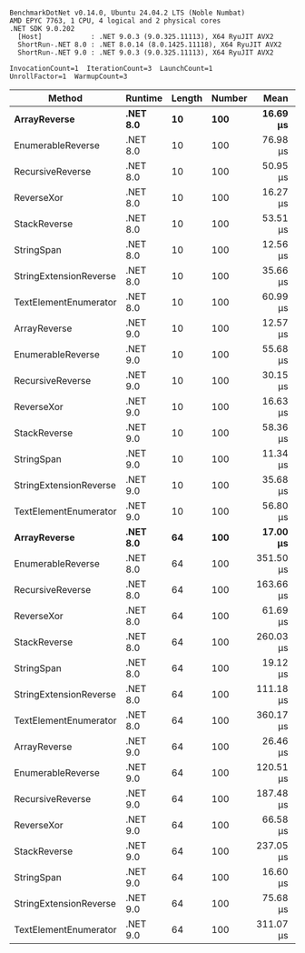 ```

BenchmarkDotNet v0.14.0, Ubuntu 24.04.2 LTS (Noble Numbat)
AMD EPYC 7763, 1 CPU, 4 logical and 2 physical cores
.NET SDK 9.0.202
  [Host]            : .NET 9.0.3 (9.0.325.11113), X64 RyuJIT AVX2
  ShortRun-.NET 8.0 : .NET 8.0.14 (8.0.1425.11118), X64 RyuJIT AVX2
  ShortRun-.NET 9.0 : .NET 9.0.3 (9.0.325.11113), X64 RyuJIT AVX2

InvocationCount=1  IterationCount=3  LaunchCount=1  
UnrollFactor=1  WarmupCount=3  

```
| Method                 | Runtime  | Length | Number | Mean      | Error       | StdDev    | Median     | Min        | Max       | Allocated |
|----------------------- |--------- |------- |------- |----------:|------------:|----------:|-----------:|-----------:|----------:|----------:|
| **ArrayReverse**           | **.NET 8.0** | **10**     | **100**    |  **16.69 μs** |   **195.89 μs** | **10.738 μs** |  **10.701 μs** |  **10.280 μs** |  **29.09 μs** |  **10.09 KB** |
| EnumerableReverse      | .NET 8.0 | 10     | 100    |  76.98 μs |   221.01 μs | 12.114 μs |  72.644 μs |  67.636 μs |  90.67 μs |  25.72 KB |
| RecursiveReverse       | .NET 8.0 | 10     | 100    |  50.95 μs |   454.57 μs | 24.916 μs |  42.198 μs |  31.598 μs |  79.07 μs |  33.53 KB |
| ReverseXor             | .NET 8.0 | 10     | 100    |  16.27 μs |   136.39 μs |  7.476 μs |  14.177 μs |  10.059 μs |  24.57 μs |  10.09 KB |
| StackReverse           | .NET 8.0 | 10     | 100    |  53.51 μs |   208.74 μs | 11.442 μs |  49.102 μs |  44.934 μs |  66.50 μs |  31.19 KB |
| StringSpan             | .NET 8.0 | 10     | 100    |  12.56 μs |   150.88 μs |  8.270 μs |   9.228 μs |   6.482 μs |  21.98 μs |   5.41 KB |
| StringExtensionReverse | .NET 8.0 | 10     | 100    |  35.66 μs |   285.25 μs | 15.635 μs |  26.684 μs |  26.584 μs |  53.72 μs |  28.84 KB |
| TextElementEnumerator  | .NET 8.0 | 10     | 100    |  60.99 μs |   212.81 μs | 11.665 μs |  56.384 μs |  52.337 μs |  74.26 μs |  10.09 KB |
| ArrayReverse           | .NET 9.0 | 10     | 100    |  12.57 μs |   135.83 μs |  7.445 μs |  10.490 μs |   6.393 μs |  20.84 μs |  10.09 KB |
| EnumerableReverse      | .NET 9.0 | 10     | 100    |  55.68 μs |    36.36 μs |  1.993 μs |  56.286 μs |  53.460 μs |  57.31 μs |  17.91 KB |
| RecursiveReverse       | .NET 9.0 | 10     | 100    |  30.15 μs |   244.40 μs | 13.396 μs |  24.876 μs |  20.198 μs |  45.38 μs |  33.53 KB |
| ReverseXor             | .NET 9.0 | 10     | 100    |  16.63 μs |   140.97 μs |  7.727 μs |  14.698 μs |  10.049 μs |  25.14 μs |  10.09 KB |
| StackReverse           | .NET 9.0 | 10     | 100    |  58.36 μs |   393.83 μs | 21.587 μs |  51.265 μs |  41.216 μs |  82.60 μs |  31.19 KB |
| StringSpan             | .NET 9.0 | 10     | 100    |  11.34 μs |   153.07 μs |  8.390 μs |   6.508 μs |   6.476 μs |  21.02 μs |   5.41 KB |
| StringExtensionReverse | .NET 9.0 | 10     | 100    |  35.68 μs |   146.80 μs |  8.047 μs |  33.222 μs |  29.154 μs |  44.67 μs |  17.63 KB |
| TextElementEnumerator  | .NET 9.0 | 10     | 100    |  56.80 μs |    64.82 μs |  3.553 μs |  57.588 μs |  52.919 μs |  59.89 μs |  10.09 KB |
| **ArrayReverse**           | **.NET 8.0** | **64**     | **100**    |  **17.00 μs** |   **265.28 μs** | **14.541 μs** |   **9.248 μs** |   **7.975 μs** |  **33.77 μs** |  **30.41 KB** |
| EnumerableReverse      | .NET 8.0 | 64     | 100    | 351.50 μs |   720.22 μs | 39.478 μs | 349.092 μs | 313.275 μs | 392.12 μs |  59.31 KB |
| RecursiveReverse       | .NET 8.0 | 64     | 100    | 163.66 μs |   243.52 μs | 13.348 μs | 160.359 μs | 152.265 μs | 178.34 μs | 560.88 KB |
| ReverseXor             | .NET 8.0 | 64     | 100    |  61.69 μs |   205.21 μs | 11.248 μs |  58.981 μs |  52.047 μs |  74.05 μs |  30.41 KB |
| StackReverse           | .NET 8.0 | 64     | 100    | 260.03 μs |   553.60 μs | 30.345 μs | 260.517 μs | 229.447 μs | 290.13 μs |  88.22 KB |
| StringSpan             | .NET 8.0 | 64     | 100    |  19.12 μs |   326.04 μs | 17.871 μs |  10.419 μs |   7.263 μs |  39.67 μs |  15.56 KB |
| StringExtensionReverse | .NET 8.0 | 64     | 100    | 111.18 μs |   649.88 μs | 35.622 μs | 126.345 μs |  70.481 μs | 136.70 μs |  68.69 KB |
| TextElementEnumerator  | .NET 8.0 | 64     | 100    | 360.17 μs | 1,560.51 μs | 85.537 μs | 315.819 μs | 305.921 μs | 458.78 μs |  20.25 KB |
| ArrayReverse           | .NET 9.0 | 64     | 100    |  26.46 μs |   503.42 μs | 27.594 μs |  10.669 μs |  10.379 μs |  58.32 μs |  30.41 KB |
| EnumerableReverse      | .NET 9.0 | 64     | 100    | 120.51 μs |   218.24 μs | 11.962 μs | 114.213 μs | 113.020 μs | 134.31 μs |  37.94 KB |
| RecursiveReverse       | .NET 9.0 | 64     | 100    | 187.48 μs |   456.11 μs | 25.001 μs | 199.161 μs | 158.776 μs | 204.50 μs | 560.88 KB |
| ReverseXor             | .NET 9.0 | 64     | 100    |  66.58 μs |   277.28 μs | 15.199 μs |  67.376 μs |  50.996 μs |  81.36 μs |  30.13 KB |
| StackReverse           | .NET 9.0 | 64     | 100    | 237.05 μs |   566.92 μs | 31.075 μs | 250.357 μs | 201.537 μs | 259.25 μs |  88.22 KB |
| StringSpan             | .NET 9.0 | 64     | 100    |  16.60 μs |   242.39 μs | 13.286 μs |   9.407 μs |   8.455 μs |  31.93 μs |  15.56 KB |
| StringExtensionReverse | .NET 9.0 | 64     | 100    |  75.68 μs |   237.98 μs | 13.044 μs |  69.454 μs |  66.919 μs |  90.67 μs |  38.22 KB |
| TextElementEnumerator  | .NET 9.0 | 64     | 100    | 311.07 μs |   236.05 μs | 12.939 μs | 311.782 μs | 297.786 μs | 323.63 μs |  20.25 KB |
